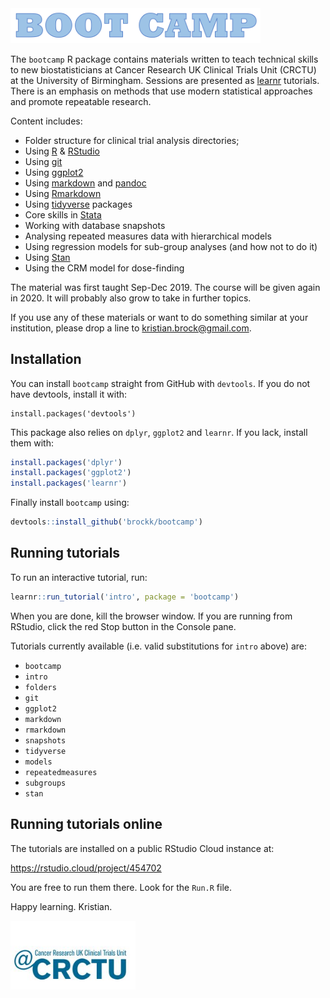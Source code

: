 
<img src="inst/images/logo.PNG" width="400">

The `bootcamp` R package contains materials written to teach technical
skills to new biostatisticians at Cancer Research UK Clinical Trials
Unit (CRCTU) at the University of Birmingham. Sessions are presented as
[learnr](https://rstudio.github.io/learnr/) tutorials. There is an
emphasis on methods that use modern statistical approaches and promote
repeatable research.

Content includes:

  - Folder structure for clinical trial analysis directories;
  - Using [R](https://www.r-project.org/) &
    [RStudio](https://www.rstudio.com/)
  - Using [git](https://git-scm.com/)
  - Using [ggplot2](https://r4ds.had.co.nz/data-visualisation.html)
  - Using [markdown](https://en.wikipedia.org/wiki/Markdown) and
    [pandoc](https://pandoc.org/)
  - Using [Rmarkdown](https://rmarkdown.rstudio.com/)
  - Using [tidyverse](https://www.tidyverse.org/) packages
  - Core skills in [Stata](https://www.stata.com/)
  - Working with database snapshots
  - Analysing repeated measures data with hierarchical models
  - Using regression models for sub-group analyses (and how not to do
    it)
  - Using [Stan](https://mc-stan.org/)
  - Using the CRM model for dose-finding

The material was first taught Sep-Dec 2019. The course will be given
again in 2020. It will probably also grow to take in further topics.

If you use any of these materials or want to do something similar at
your institution, please drop a line to <kristian.brock@gmail.com>.

## Installation

You can install `bootcamp` straight from GitHub with `devtools`. If you
do not have devtools, install it with:

``` rinstall_devtools
install.packages('devtools')
```

This package also relies on `dplyr`, `ggplot2` and `learnr`. If you
lack, install them with:

``` r
install.packages('dplyr')
install.packages('ggplot2')
install.packages('learnr')
```

Finally install `bootcamp` using:

``` r
devtools::install_github('brockk/bootcamp')
```

## Running tutorials

To run an interactive tutorial, run:

``` r
learnr::run_tutorial('intro', package = 'bootcamp')
```

When you are done, kill the browser window. If you are running from
RStudio, click the red Stop button in the Console pane.

Tutorials currently available (i.e. valid substitutions for `intro`
above) are:

  - `bootcamp`
  - `intro`
  - `folders`
  - `git`
  - `ggplot2`
  - `markdown`
  - `rmarkdown`
  - `snapshots`
  - `tidyverse`
  - `models`
  - `repeatedmeasures`
  - `subgroups`
  - `stan`

## Running tutorials online

The tutorials are installed on a public RStudio Cloud instance at:

<https://rstudio.cloud/project/454702>

You are free to run them there. Look for the `Run.R` file.

Happy learning. Kristian.

<img src="inst/images/crctu.jpg" width="200">
